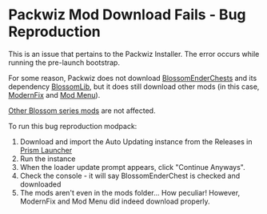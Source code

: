 # Packwiz Mod Download Fails - Bug Reproduction

This is an issue that pertains to the Packwiz Installer. The error occurs while running the pre-launch bootstrap.

For some reason, Packwiz does not download [BlossomEnderChests](https://modrinth.com/mod/blossomenderchest/)
and its dependency [BlossomLib](https://modrinth.com/mod/blossomlib), but it does still download other mods
(in this case, [ModernFix](https://modrinth.com/mod/modernfix/) and [Mod Menu](https://modrinth.com/mod/modmenu/)).

[Other Blossom series mods](https://modrinth.com/user/CodedSakura) are not affected.

To run this bug reproduction modpack:

1. Download and import the Auto Updating instance from the Releases in [Prism Launcher](https://prismlauncher.org/)
2. Run the instance
3. When the loader update prompt appears, click "Continue Anyways".
4. Check the console - it will say BlossomEnderChest is checked and downloaded
5. The mods aren't even in the mods folder... How peculiar! However, ModernFix and Mod Menu did indeed download properly.

